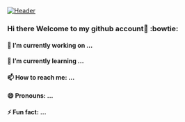 [![Header](https://https://github.com/Hezekiah-Elisha/Hezekiah-Elisha/images/Hezekiah-Elisha_github_header.png "Header")](https://some-url.dev/)

### Hi there Welcome to my github account👋 :bowtie:

#### 🔭 I’m currently working on ...

#### 🌱 I’m currently learning ...

#### 📫 How to reach me: ...

#### 😄 Pronouns: ...

#### ⚡ Fun fact: ...
<!--
**Hezekiah-Elisha/Hezekiah-Elisha** is a ✨ _special_ ✨ repository because its `README.md` (this file) appears on your GitHub profile.

Here are some ideas to get you started:

- 🔭 I’m currently working on ...
- 🌱 I’m currently learning ...
- 👯 I’m looking to collaborate on ...
- 🤔 I’m looking for help with ...
- 💬 Ask me about ...
- 📫 How to reach me: ...
- 😄 Pronouns: ...
- ⚡ Fun fact: ...
-->
